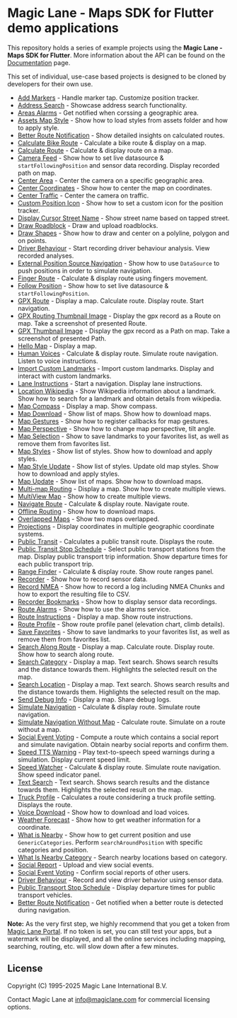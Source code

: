 # Magic Lane - Maps SDK for Flutter demo applications

This repository holds a series of example projects using the **Magic Lane - Maps SDK for Flutter**. More information about the API can be found on the [Documentation](https://developer.magiclane.com/documentation) page.

This set of individual, use-case based projects is designed to be cloned by developers for their own use.

* [Add Markers](add_markers) - Handle marker tap. Customize position tracker.
* [Address Search](address_search) - Showcase address search functionality.
* [Areas Alarms](areas_alarms) - Get notified when corssing a geographic area. 
* [Assets Map Style](assets_map_style) - Show how to load styles from assets folder and how to apply style.
* [Better Route Notification](better_route_notification) - Show detailed insights on calculated routes.
* [Calculate Bike Route](calculate_bike_route) - Calculate a bike route & display on a map.
* [Calculate Route](calculate_route) - Calculate & display route on a map.
* [Camera Feed](camera_feed) - Show how to set live datasource & `startFollowingPosition` and sensor data recording. Display recorded path on map.
* [Center Area](center_area) - Center the camera on a specific geographic area.
* [Center Coordinates](center_coordinates) - Show how to center the map on coordinates.
* [Center Traffic](center_traffic) - Center the camera on traffic.
* [Custom Position Icon](custom_position_icon) - Show how to set a custom icon for the position tracker.
* [Display Cursor Street Name](display_cursor_street_name) - Show street name based on tapped street.
* [Draw Roadblock](draw_roadblock) - Draw and upload roadblocks.
* [Draw Shapes](draw_shapes) - Show how to draw and center on a polyline, polygon and on points.
* [Driver Behaviour](driver_behaviour) - Start recording driver behaviour analysis. View recorded analyses.
* [External Position Source Navigation](external_position_source_navigation) - Show how to use `DataSource` to push positions in order to simulate navigation.
* [Finger Route](finger_route) - Calculate & display route using fingers movement.
* [Follow Position](follow_position) - Show how to set live datasource & `startFollowingPosition`.
* [GPX Route](gpx_route) - Display a map. Calculate route. Display route. Start navigation.
* [GPX Routing Thumbnail Image](gpx_routing_thumbnail_image) - Display the gpx record as a Route on map. Take a screenshot of presented Route.
* [GPX Thumbnail Image](gpx_thumbnail_image) - Display the gpx record as a Path on map. Take a screenshot of presented Path.
* [Hello Map](hello_map) - Display a map.
* [Human Voices](human_voices) - Calculate & display route. Simulate route navigation. Listen to voice instructions.
* [Import Custom Landmarks](import_custom_landmarks) - Import custom landmarks. Display and interact with custom landmarks.
* [Lane Instructions](lane_instructions) - Start a navigation. Display lane instructions.
* [Location Wikipedia](location_wikipedia) - Show Wikipedia information about a landmark. Show how to search for a landmark and obtain details from wikipedia.
* [Map Compass](map_compass) - Display a map. Show compass.
* [Map Download](map_download) - Show list of maps. Show how to download maps.
* [Map Gestures](map_gestures) - Show how to register callbacks for map gestures.
* [Map Perspective](map_perspective) - Show how to change map perspective, tilt angle.
* [Map Selection](map_selection) - Show to save landmarks to your favorites list, as well as remove them from favorites list.
* [Map Styles](map_styles) - Show list of styles. Show how to download and apply styles.
* [Map Style Update](map_style_update) - Show list of styles. Update old map styles. Show how to download and apply styles.
* [Map Update](map_update) - Show list of maps. Show how to download maps.
* [Multi-map Routing](multi_map_routing) - Display a map. Show how to create multiple views.
* [MultiView Map](multiview_map) - Show how to create multiple views.
* [Navigate Route](navigate_route) - Calculate & display route. Navigate route.
* [Offline Routing](offline_routing) - Show how to download maps.
* [Overlapped Maps](overlapped_maps) - Show two maps overlapped.
* [Projections](projections) - Display coordinates in multiple geographic coordinate systems.
* [Public Transit](public_transit) - Calculates a public transit route. Displays the route.
* [Public Transit Stop Schedule](public_transit_stop_schedule) - Select public transport stations from the map. Display public transport trip information. Show departure times for each public transport trip.
* [Range Finder](range_finder) - Calculate & display route. Show route ranges panel.
* [Recorder](recorder) - Show how to record sensor data.
* [Record NMEA](record_nmea) - Show how to record a log including NMEA Chunks and how to export the resulting file to CSV.
* [Recorder Bookmarks](recorder_bookmarks) - Show how to display sensor data recordings.
* [Route Alarms](route_alarms) - Show how to use the alarms service.
* [Route Instructions](route_instructions) - Display a map. Show route instructions.
* [Route Profile](route_profile) - Show route profile panel (elevation chart, climb details).
* [Save Favorites](save_favorites) - Show to save landmarks to your favorites list, as well as remove them from favorites list.
* [Search Along Route](search_along_route) - Display a map. Calculate route. Display route. Show how to search along route.
* [Search Category](search_category) - Display a map. Text search. Shows search results and the distance towards them. Highlights the selected result on the map.
* [Search Location](search_location) - Display a map. Text search. Shows search results and the distance towards them. Highlights the selected result on the map.
* [Send Debug Info](send_debug_info) - Display a map. Share debug logs.
* [Simulate Navigation](simulate_navigation) - Calculate & display route. Simulate route navigation.
* [Simulate Navigation Without Map](simulate_navigation_without_map) - Calculate route. Simulate on a route without a map.
* [Social Event Voting](social_event_voting) - Compute a route which contains a social report and simulate navigation. Obtain nearby social reports and confirm them.
* [Speed TTS Warning](speed_tts_warning) - Play text-to-speech speed warnings during a simulation. Display current speed limit.
* [Speed Watcher](speed_watcher) - Calculate & display route. Simulate route navigation. Show speed indicator panel.
* [Text Search](text_search) - Text search. Shows search results and the distance towards them. Highlights the selected result on the map.
* [Truck Profile](truck_profile) - Calculates a route considering a truck profile setting. Displays the route.
* [Voice Download](voice_download) - Show how to download and load voices.
* [Weather Forecast](weather_forecast) - Show how to get weather information for a coordinate.
* [What is Nearby](what_is_nearby) - Show how to get current position and use `GenericCategories`. Perform `searchAroundPosition` with specific categories and position.
* [What Is Nearby Category](what_is_nearby_category) - Search nearby locations based on category.
* [Social Report](social_report) - Upload and view social events.
* [Social Event Voting](social_event_voting) - Confirm social reports of other users.
* [Driver Behaviour](driver_behaviour) - Record and view driver behavior using sensor data.
* [Public Transport Stop Schedule](public_transport_stop_schedule) - Display departure times for public transport vehicles.
* [Better Route Notification](better_route_notification) - Get notified when a better route is detected during navigation.

**Note:** As the very first step, we highly recommend that you get a token from [Magic Lane Portal](https://developer.magiclane.com/api). If no token is set, you can still test your apps, but a watermark will be displayed, and all the online services including mapping, searching, routing, etc. will slow down after a few minutes.

## License

Copyright (C) 1995-2025 Magic Lane International B.V.

Contact Magic Lane at info@magiclane.com for commercial licensing options.
